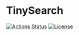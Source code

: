 # TinySearch

[![Actions Status](https://github.com/altescy/tinysearch/workflows/CI/badge.svg)](https://github.com/altescy/tinysearch/actions/workflows/ci.yml)
[![License](https://img.shields.io/github/license/altescy/tinysearch)](https://github.com/altescy/tinysearch/blob/main/LICENSE)
